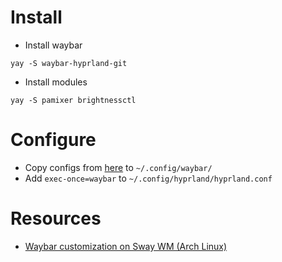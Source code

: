# Install
- Install waybar
```
yay -S waybar-hyprland-git
```
- Install modules
```
yay -S pamixer brightnessctl
```
# Configure
- Copy configs from [here](https://github.com/zooboo44/dotfiles/tree/master/arch/waybar) to ```~/.config/waybar/```
- Add ```exec-once=waybar``` to ```~/.config/hyprland/hyprland.conf```

# Resources
- [Waybar customization on Sway WM (Arch Linux)](https://youtu.be/oUpvtCEGrxQ)
